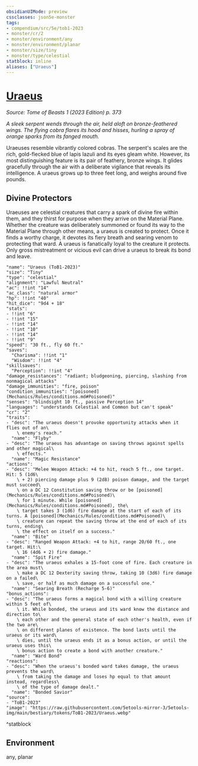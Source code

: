 ```yaml
---
obsidianUIMode: preview
cssclasses: json5e-monster
tags:
- compendium/src/5e/tob1-2023
- monster/cr/2
- monster/environment/any
- monster/environment/planar
- monster/size/tiny
- monster/type/celestial
statblock: inline
aliases: ["Uraeus"]
---
```

# [Uraeus](Mechanics\bestiary\celestial/uraeus-tob1-2023.md)
*Source: Tome of Beasts 1 (2023 Edition) p. 373*  

*A sleek serpent wends through the air, held aloft on bronze-feathered wings. The flying cobra flares its hood and hisses, hurling a spray of orange sparks from its fanged mouth.*

Uraeuses resemble vibrantly colored cobras. The serpent's scales are the rich, gold-flecked blue of lapis lazuli and its eyes gleam white. However, its most distinguishing feature is its pair of feathery, bronze wings. It glides gracefully through the air with a deliberate vigilance that reveals its intelligence. A uraeus grows up to three feet long, and weighs around five pounds.

## Divine Protectors

Uraeuses are celestial creatures that carry a spark of divine fire within them, and they thirst for purpose when they arrive on the Material Plane. Whether the creature was deliberately summoned or found its way to the Material Plane through other means, a uraeus is created to protect. Once it finds a worthy charge, it devotes its fiery breath and searing venom to protecting that ward. A uraeus is fanatically loyal to the creature it protects. Only gross mistreatment or vicious evil can drive a uraeus to break its bond and leave.

```statblock
"name": "Uraeus (ToB1-2023)"
"size": "Tiny"
"type": "celestial"
"alignment": "Lawful Neutral"
"ac": !!int "14"
"ac_class": "natural armor"
"hp": !!int "40"
"hit_dice": "9d4 + 18"
"stats":
- !!int "6"
- !!int "15"
- !!int "14"
- !!int "10"
- !!int "14"
- !!int "9"
"speed": "30 ft., fly 60 ft."
"saves":
  "Charisma": !!int "1"
  "Wisdom": !!int "4"
"skillsaves":
  "Perception": !!int "4"
"damage_resistances": "radiant; bludgeoning, piercing, slashing from nonmagical attacks"
"damage_immunities": "fire, poison"
"condition_immunities": "[poisoned](Mechanics/Rules/conditions.md#Poisoned)"
"senses": "blindsight 10 ft., passive Perception 14"
"languages": "understands Celestial and Common but can't speak"
"cr": "2"
"traits":
- "desc": "The uraeus doesn't provoke opportunity attacks when it flies out of an\
    \ enemy's reach."
  "name": "Flyby"
- "desc": "The uraeus has advantage on saving throws against spells and other magical\
    \ effects."
  "name": "Magic Resistance"
"actions":
- "desc": "Melee Weapon Attack: +4 to hit, reach 5 ft., one target. Hit: 5 (1d6\
    \ + 2) piercing damage plus 9 (2d8) poison damage, and the target must succeed\
    \ on a DC 12 Constitution saving throw or be [poisoned](Mechanics/Rules/conditions.md#Poisoned)\
    \ for 1 minute. While [poisoned](Mechanics/Rules/conditions.md#Poisoned), the\
    \ target takes 3 (1d6) fire damage at the start of each of its turns. A [poisoned](Mechanics/Rules/conditions.md#Poisoned)\
    \ creature can repeat the saving throw at the end of each of its turns, ending\
    \ the effect on itself on a success."
  "name": "Bite"
- "desc": "Ranged Weapon Attack: +4 to hit, range 20/60 ft., one target. Hit:\
    \ 16 (4d6 + 2) fire damage."
  "name": "Spit Fire"
- "desc": "The uraeus exhales a 15-foot cone of fire. Each creature in the area must\
    \ make a DC 12 Dexterity saving throw, taking 10 (3d6) fire damage on a failed\
    \ save, or half as much damage on a successful one."
  "name": "Searing Breath (Recharge 5-6)"
"bonus_actions":
- "desc": "The uraeus forms a magical bond with a willing creature within 5 feet of\
    \ it. While bonded, the uraeus and its ward know the distance and direction to\
    \ each other and the general state of each other's health, even if the two are\
    \ on different planes of existence. The bond lasts until the uraeus or its ward\
    \ dies, until the uraeus ends it as a bonus action, or until the uraeus uses this\
    \ bonus action to create a bond with another creature."
  "name": "Ward Bond"
"reactions":
- "desc": "When the uraeus's bonded ward takes damage, the uraeus prevents the ward\
    \ from taking the damage and loses hp equal to that amount instead, regardless\
    \ of the type of damage dealt."
  "name": "Bonded Savior"
"source":
- "ToB1-2023"
"image": "https://raw.githubusercontent.com/5etools-mirror-3/5etools-img/main/bestiary/tokens/ToB1-2023/Uraeus.webp"
```
^statblock

## Environment

any, planar